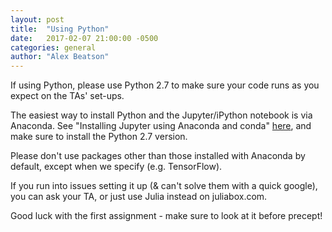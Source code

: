 ```yaml
---
layout: post
title:  "Using Python"
date:   2017-02-07 21:00:00 -0500
categories: general
author: "Alex Beatson"
---
```


If using Python, please use Python 2.7 to make sure your code runs as you expect on the TAs' set-ups.

The easiest way to install Python and the Jupyter/iPython notebook is via Anaconda. See "Installing Jupyter using Anaconda and conda" [here](http://jupyter.org/install.html), and make sure to install the Python 2.7 version.

Please don't use packages other than those installed with Anaconda by default, except when we specify (e.g. TensorFlow).

If you run into issues setting it up (& can't solve them with a quick google), you can ask your TA, or just use Julia instead on juliabox.com.

Good luck with the first assignment - make sure to look at it before precept!
